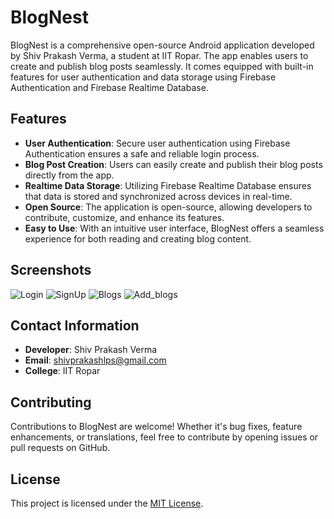 # BlogNest

BlogNest is a comprehensive open-source Android application developed by Shiv Prakash Verma, a student at IIT Ropar. The app enables users to create and publish blog posts seamlessly. It comes equipped with built-in features for user authentication and data storage using Firebase Authentication and Firebase Realtime Database.

## Features

- **User Authentication**: Secure user authentication using Firebase Authentication ensures a safe and reliable login process.
- **Blog Post Creation**: Users can easily create and publish their blog posts directly from the app.
- **Realtime Data Storage**: Utilizing Firebase Realtime Database ensures that data is stored and synchronized across devices in real-time.
- **Open Source**: The application is open-source, allowing developers to contribute, customize, and enhance its features.
- **Easy to Use**: With an intuitive user interface, BlogNest offers a seamless experience for both reading and creating blog content.
## Screenshots
![Login](screenshots/task_list.png)
![SignUp](screenshots/edit_task.png)
![Blogs](screenshots/task_list.png)
![Add_blogs](screenshots/edit_task.png)

## Contact Information

- **Developer**: Shiv Prakash Verma
- **Email**: shivprakashlps@gmail.com
- **College**: IIT Ropar

## Contributing

Contributions to BlogNest are welcome! Whether it's bug fixes, feature enhancements, or translations, feel free to contribute by opening issues or pull requests on GitHub.

## License

This project is licensed under the [MIT License](LICENSE).

